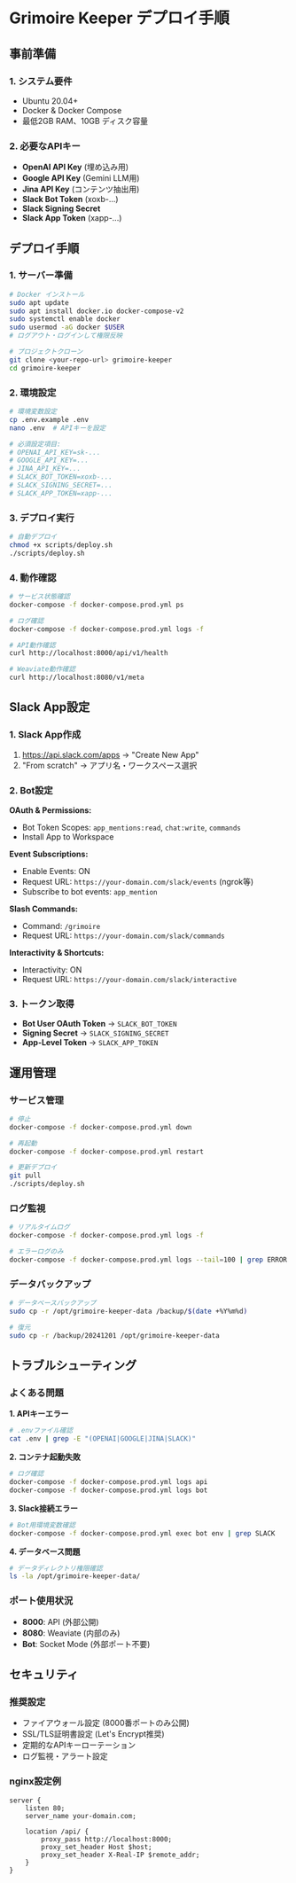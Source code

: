 # Grimoire Keeper デプロイ手順

## 事前準備

### 1. システム要件
- Ubuntu 20.04+ 
- Docker & Docker Compose
- 最低2GB RAM、10GB ディスク容量

### 2. 必要なAPIキー
- **OpenAI API Key** (埋め込み用)
- **Google API Key** (Gemini LLM用)  
- **Jina API Key** (コンテンツ抽出用)
- **Slack Bot Token** (xoxb-...)
- **Slack Signing Secret**
- **Slack App Token** (xapp-...)

## デプロイ手順

### 1. サーバー準備
```bash
# Docker インストール
sudo apt update
sudo apt install docker.io docker-compose-v2
sudo systemctl enable docker
sudo usermod -aG docker $USER
# ログアウト・ログインして権限反映

# プロジェクトクローン
git clone <your-repo-url> grimoire-keeper
cd grimoire-keeper
```

### 2. 環境設定
```bash
# 環境変数設定
cp .env.example .env
nano .env  # APIキーを設定

# 必須設定項目:
# OPENAI_API_KEY=sk-...
# GOOGLE_API_KEY=...
# JINA_API_KEY=...
# SLACK_BOT_TOKEN=xoxb-...
# SLACK_SIGNING_SECRET=...
# SLACK_APP_TOKEN=xapp-...
```

### 3. デプロイ実行
```bash
# 自動デプロイ
chmod +x scripts/deploy.sh
./scripts/deploy.sh
```

### 4. 動作確認
```bash
# サービス状態確認
docker-compose -f docker-compose.prod.yml ps

# ログ確認
docker-compose -f docker-compose.prod.yml logs -f

# API動作確認
curl http://localhost:8000/api/v1/health

# Weaviate動作確認  
curl http://localhost:8080/v1/meta
```

## Slack App設定

### 1. Slack App作成
1. https://api.slack.com/apps → "Create New App"
2. "From scratch" → アプリ名・ワークスペース選択

### 2. Bot設定
**OAuth & Permissions:**
- Bot Token Scopes: `app_mentions:read`, `chat:write`, `commands`
- Install App to Workspace

**Event Subscriptions:**
- Enable Events: ON
- Request URL: `https://your-domain.com/slack/events` (ngrok等)
- Subscribe to bot events: `app_mention`

**Slash Commands:**
- Command: `/grimoire`
- Request URL: `https://your-domain.com/slack/commands`

**Interactivity & Shortcuts:**
- Interactivity: ON
- Request URL: `https://your-domain.com/slack/interactive`

### 3. トークン取得
- **Bot User OAuth Token** → `SLACK_BOT_TOKEN`
- **Signing Secret** → `SLACK_SIGNING_SECRET`  
- **App-Level Token** → `SLACK_APP_TOKEN`

## 運用管理

### サービス管理
```bash
# 停止
docker-compose -f docker-compose.prod.yml down

# 再起動
docker-compose -f docker-compose.prod.yml restart

# 更新デプロイ
git pull
./scripts/deploy.sh
```

### ログ監視
```bash
# リアルタイムログ
docker-compose -f docker-compose.prod.yml logs -f

# エラーログのみ
docker-compose -f docker-compose.prod.yml logs --tail=100 | grep ERROR
```

### データバックアップ
```bash
# データベースバックアップ
sudo cp -r /opt/grimoire-keeper-data /backup/$(date +%Y%m%d)

# 復元
sudo cp -r /backup/20241201 /opt/grimoire-keeper-data
```

## トラブルシューティング

### よくある問題

**1. APIキーエラー**
```bash
# .envファイル確認
cat .env | grep -E "(OPENAI|GOOGLE|JINA|SLACK)"
```

**2. コンテナ起動失敗**
```bash
# ログ確認
docker-compose -f docker-compose.prod.yml logs api
docker-compose -f docker-compose.prod.yml logs bot
```

**3. Slack接続エラー**
```bash
# Bot用環境変数確認
docker-compose -f docker-compose.prod.yml exec bot env | grep SLACK
```

**4. データベース問題**
```bash
# データディレクトリ権限確認
ls -la /opt/grimoire-keeper-data/
```

### ポート使用状況
- **8000**: API (外部公開)
- **8080**: Weaviate (内部のみ)
- **Bot**: Socket Mode (外部ポート不要)

## セキュリティ

### 推奨設定
- ファイアウォール設定 (8000番ポートのみ公開)
- SSL/TLS証明書設定 (Let's Encrypt推奨)
- 定期的なAPIキーローテーション
- ログ監視・アラート設定

### nginx設定例
```nginx
server {
    listen 80;
    server_name your-domain.com;
    
    location /api/ {
        proxy_pass http://localhost:8000;
        proxy_set_header Host $host;
        proxy_set_header X-Real-IP $remote_addr;
    }
}
```